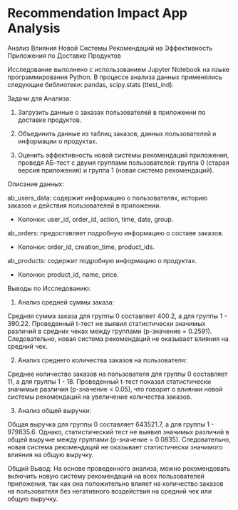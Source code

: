 # Recommendation Impact App Analysis
Анализ Влияния Новой Системы Рекомендаций на Эффективность Приложения по Доставке Продуктов

Исследование выполнено с использованием Jupyter Notebook на языке программирования Python. В процессе анализа данных применялись следующие библиотеки: pandas, scipy.stats (ttest_ind).

Задачи для Анализа:

1) Загрузить данные о заказах пользователей в приложении по доставке продуктов.

2) Объединить данные из таблиц заказов, данных пользователей и информации о продуктах.

3) Оценить эффективность новой системы рекомендаций приложения, проведя АБ-тест с двумя группами пользователей: группа 0 (старая версия приложения) и группа 1 (новая система рекомендаций).

Описание данных:

ab_users_data: содержит информацию о пользователях, историю заказов и действия пользователей в приложении. 

 - Колонки: user_id, order_id, action, time, date, group.

ab_orders: предоставляет подробную информацию о составе заказов. 

 - Колонки: order_id, creation_time, product_ids.

ab_products: содержит подробную информацию о продуктах. 

 - Колонки: product_id, name, price.

Выводы по Исследованию:

1) Анализ средней суммы заказа:

Средняя сумма заказа для группы 0 составляет 400.2, а для группы 1 - 390.22. Проведенный t-тест не выявил статистически значимых различий в средних чеках между группами (p-значение = 0.2591). Следовательно, новая система рекомендаций не оказывает влияния на средний чек.

2) Анализ среднего количества заказов на пользователя:

Среднее количество заказов на пользователя для группы 0 составляет 11, а для группы 1 - 18. Проведенный t-тест показал статистически значимые различия (p-значение < 0.05), что говорит о влиянии новой системы рекомендаций на увеличение количества заказов.

3) Анализ общей выручки:

Общая выручка для группы 0 составляет 643521.7, а для группы 1 - 979835.6. Однако, статистический тест не выявил значимых различий в общей выручке между группами (p-значение = 0.0835). Следовательно, новая система рекомендаций не оказывает статистически значимого влияния на общую выручку.

Общий Вывод:
На основе проведенного анализа, можно рекомендовать включить новую систему рекомендаций на всех пользователей приложения, так как она положительно влияет на количество заказов на пользователя без негативного воздействия на средний чек или общую выручку.
